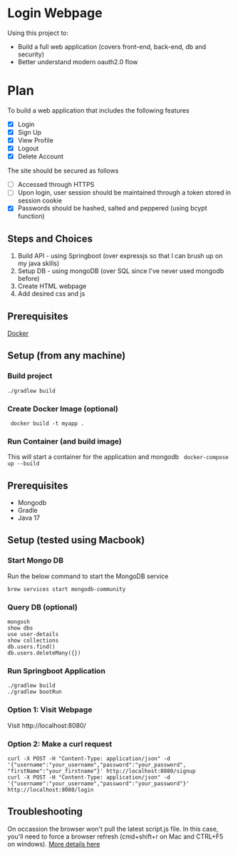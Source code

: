 # Login Webpage

Using this project to:
* Build a full web application (covers front-end, back-end, db and security)
* Better understand modern oauth2.0 flow

# Plan
To build a web application that includes the following features
- [x] Login
- [x] Sign Up
- [x] View Profile
- [x] Logout
- [x] Delete Account

The site should be secured as follows
- [ ] Accessed through HTTPS
- [ ] Upon login, user session should be maintained through a token stored in session cookie
- [x] Passwords should be hashed, salted and peppered (using bcypt function)

## Steps and Choices
1) Build API - using Springboot (over expressjs so that I can brush up on my java skills)
2) Setup DB - using mongoDB (over SQL since I've never used mongodb before)
3) Create HTML webpage
4) Add desired css and js

## Prerequisites
[Docker]([url](https://docs.docker.com/engine/install/))

## Setup (from any machine)
### Build project
``` ./gradlew build ```
### Create Docker Image (optional)
``` docker build -t myapp .```
### Run Container (and build image)
This will start a container for the application and mongodb
``` docker-compose up --build```

## Prerequisites
* Mongodb
* Gradle
* Java 17

## Setup (tested using Macbook)
### Start Mongo DB
Run the below command to start the MongoDB service
  ```
  brew services start mongodb-community
  ```
### Query DB (optional)
  ```
  mongosh
  show dbs
  use user-details
  show collections
  db.users.find()
  db.users.deleteMany({})
  ```
### Run Springboot Application
  ```
  ./gradlew build
  ./gradlew bootRun
  ```
### Option 1: Visit Webpage
Visit http://localhost:8080/

### Option 2: Make a curl request
  ```
  curl -X POST -H "Content-Type: application/json" -d '{"username":"your_username","password":"your_password", "firstName":"your_firstname"}' http://localhost:8080/signup
  curl -X POST -H "Content-Type: application/json" -d '{"username":"your_username","password":"your_password"}' http://localhost:8080/login
  ```
## Troubleshooting
On occassion the browser won't pull the latest script.js file. In this case, you'll need to force a browser refresh (cmd+shift+r on Mac and CTRL+F5 on windows). [More details here]([url](https://stackoverflow.com/questions/3951187/javascript-file-not-updating-no-matter-what-i-do#:~:text=Type%20in%20the%20full%20address,should%20run%20as%20you%20expect.)https://stackoverflow.com/questions/3951187/javascript-file-not-updating-no-matter-what-i-do#:~:text=Type%20in%20the%20full%20address,should%20run%20as%20you%20expect.)
